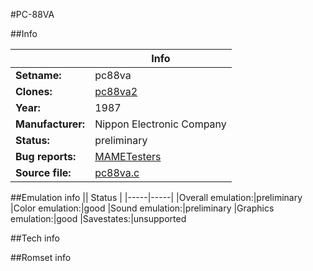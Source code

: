 #PC-88VA

##Info

||Info|
|-----|-----|
|**Setname:**|pc88va
|**Clones:**|[pc88va2](pc88va2.md)
|**Year:**|1987
|**Manufacturer:**|Nippon Electronic Company
|**Status:**|preliminary
|**Bug reports:**|[MAMETesters](http://mametesters.org/view_all_set.php?type=1&temporary=y&search=pc88va.c)
|**Source file:**|[pc88va.c](https://github.com/mamedev/mame/blob/master/src/mess/drivers/pc88va.c)

##Emulation info
|| Status |
|-----|-----|
|Overall emulation:|preliminary
|Color emulation:|good
|Sound emulation:|preliminary
|Graphics emulation:|good
|Savestates:|unsupported

##Tech info

##Romset info

<!--- START OF EDITED COMMENT DO NOT TOUCH TEXT ABOVE-->
